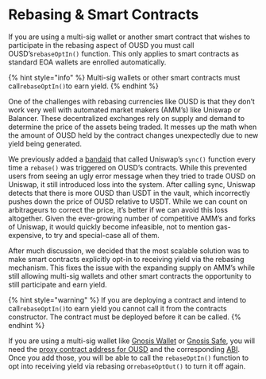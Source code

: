 # Rebasing & Smart Contracts

If you are using a multi-sig wallet or another smart contract that wishes to participate in the rebasing aspect of OUSD you must call OUSD’s`rebaseOptIn()` function. This only applies to smart contracts as standard EOA wallets are enrolled automatically.

{% hint style="info" %}
Multi-sig wallets or other smart contracts must call`rebaseOptIn()`to earn yield.
{% endhint %}

One of the challenges with rebasing currencies like OUSD is that they don’t work very well with automated market makers \(AMM’s\) like Uniswap or Balancer. These decentralized exchanges rely on supply and demand to determine the price of the assets being traded. It messes up the math when the amount of OUSD held by the contract changes unexpectedly due to new yield being generated.

We previously added a [bandaid](https://medium.com/originprotocol/upgrades-to-the-ousd-smart-contracts-deliver-higher-yield-and-better-uniswap-support-aa592e51d3f2) that called Uniswap’s `sync()` function every time a `rebase()` was triggered on OUSD’s contracts. While this prevented users from seeing an ugly error message when they tried to trade OUSD on Uniswap, it still introduced loss into the system. After calling sync, Uniswap detects that there is more OUSD than USDT in the vault, which incorrectly pushes down the price of OUSD relative to USDT. While we can count on arbitrageurs to correct the price, it’s better if we can avoid this loss altogether. Given the ever-growing number of competitive AMM’s and forks of Uniswap, it would quickly become infeasible, not to mention gas-expensive, to try and special-case all of them.

After much discussion, we decided that the most scalable solution was to make smart contracts explicitly opt-in to receiving yield via the rebasing mechanism. This fixes the issue with the expanding supply on AMM’s while still allowing multi-sig wallets and other smart contracts the opportunity to still participate and earn yield.

{% hint style="warning" %}
If you are deploying a contract and intend to call`rebaseOptIn()`to earn yield you cannot call it from the contracts constructor. The contract must be deployed before it can be called.
{% endhint %}

If you are using a multi-sig wallet like [Gnosis Wallet](https://github.com/gnosis/MultiSigWallet) or [Gnosis Safe](https://gnosis-safe.io/), you will need the  [proxy contract address for OUSD](../../smart-contracts/registry.md) and the corresponding [ABI](https://api.etherscan.io/api?module=contract&action=getabi&address=0x1ae95dd4eeae7ed03da79856c2d44ffa3318f805). Once you add those, you will be able to call the `rebaseOptIn()` function to opt into receiving yield via rebasing or`rebaseOptOut()` to turn it off again.





